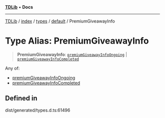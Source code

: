 [**TDLib**](../../../../../../README.md) • **Docs**

***

[TDLib](../../../../../../modules.md) / [index](../../../../../README.md) / [types](../../../README.md) / [default](../README.md) / PremiumGiveawayInfo

# Type Alias: PremiumGiveawayInfo

> **PremiumGiveawayInfo**: [`premiumGiveawayInfoOngoing`](premiumGiveawayInfoOngoing.md) \| [`premiumGiveawayInfoCompleted`](premiumGiveawayInfoCompleted.md)

Any of:
- [premiumGiveawayInfoOngoing](premiumGiveawayInfoOngoing.md)
- [premiumGiveawayInfoCompleted](premiumGiveawayInfoCompleted.md)

## Defined in

dist/generated/types.d.ts:61496
